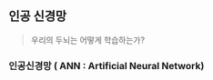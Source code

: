 ## 인공 신경망
> 우리의 두뇌는 어떻게 학습하는가?

### 인공신경망 ( ANN : Artificial Neural Network)

<!--stackedit_data:
eyJoaXN0b3J5IjpbLTYwNjY3MTI0MiwtMzY1MTUxMDMzXX0=
-->